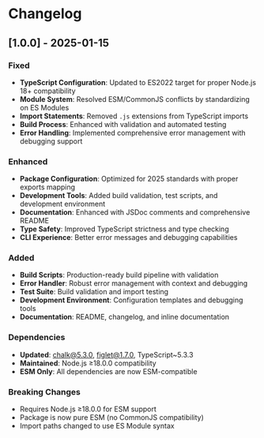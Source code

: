 # Changelog

## [1.0.0] - 2025-01-15

### Fixed
- **TypeScript Configuration**: Updated to ES2022 target for proper Node.js 18+ compatibility
- **Module System**: Resolved ESM/CommonJS conflicts by standardizing on ES Modules
- **Import Statements**: Removed `.js` extensions from TypeScript imports 
- **Build Process**: Enhanced with validation and automated testing
- **Error Handling**: Implemented comprehensive error management with debugging support

### Enhanced
- **Package Configuration**: Optimized for 2025 standards with proper exports mapping
- **Development Tools**: Added build validation, test scripts, and development environment
- **Documentation**: Enhanced with JSDoc comments and comprehensive README
- **Type Safety**: Improved TypeScript strictness and type checking
- **CLI Experience**: Better error messages and debugging capabilities

### Added
- **Build Scripts**: Production-ready build pipeline with validation
- **Error Handler**: Robust error management with context and debugging
- **Test Suite**: Build validation and import testing
- **Development Environment**: Configuration templates and debugging tools
- **Documentation**: README, changelog, and inline documentation

### Dependencies
- **Updated**: chalk@5.3.0, figlet@1.7.0, TypeScript~5.3.3
- **Maintained**: Node.js ≥18.0.0 compatibility
- **ESM Only**: All dependencies are now ESM-compatible

### Breaking Changes
- Requires Node.js ≥18.0.0 for ESM support
- Package is now pure ESM (no CommonJS compatibility)
- Import paths changed to use ES Module syntax
